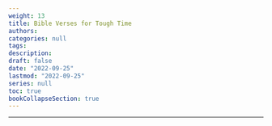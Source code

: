 ```yaml
---
weight: 13
title: Bible Verses for Tough Time
authors:
categories: null
tags:
description: 
draft: false
date: "2022-09-25"
lastmod: "2022-09-25"
series: null
toc: true
bookCollapseSection: true
---
```



<!--more-->
---